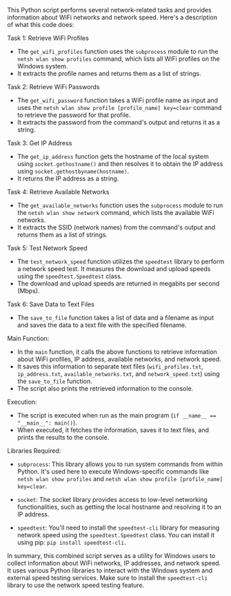 This Python script performs several network-related tasks and provides information about WiFi networks and network speed. Here's a description of what this code does:

Task 1: Retrieve WiFi Profiles
- The `get_wifi_profiles` function uses the `subprocess` module to run the `netsh wlan show profiles` command, which lists all WiFi profiles on the Windows system.
- It extracts the profile names and returns them as a list of strings.

Task 2: Retrieve WiFi Passwords
- The `get_wifi_password` function takes a WiFi profile name as input and uses the `netsh wlan show profile [profile_name] key=clear` command to retrieve the password for that profile.
- It extracts the password from the command's output and returns it as a string.

Task 3: Get IP Address
- The `get_ip_address` function gets the hostname of the local system using `socket.gethostname()` and then resolves it to obtain the IP address using `socket.gethostbyname(hostname)`.
- It returns the IP address as a string.

Task 4: Retrieve Available Networks
- The `get_available_networks` function uses the `subprocess` module to run the `netsh wlan show network` command, which lists the available WiFi networks.
- It extracts the SSID (network names) from the command's output and returns them as a list of strings.

Task 5: Test Network Speed
- The `test_network_speed` function utilizes the `speedtest` library to perform a network speed test. It measures the download and upload speeds using the `speedtest.Speedtest` class.
- The download and upload speeds are returned in megabits per second (Mbps).

Task 6: Save Data to Text Files
- The `save_to_file` function takes a list of data and a filename as input and saves the data to a text file with the specified filename.

Main Function:
- In the `main` function, it calls the above functions to retrieve information about WiFi profiles, IP address, available networks, and network speed.
- It saves this information to separate text files (`wifi_profiles.txt`, `ip_address.txt`, `available_networks.txt`, and `network_speed.txt`) using the `save_to_file` function.
- The script also prints the retrieved information to the console.

Execution:
- The script is executed when run as the main program (`if __name__ == "__main__": main()`).
- When executed, it fetches the information, saves it to text files, and prints the results to the console.

Libraries Required:
- `subprocess`: This library allows you to run system commands from within Python. It's used here to execute Windows-specific commands like `netsh wlan show profiles` and `netsh wlan show profile [profile_name] key=clear`.

- `socket`: The socket library provides access to low-level networking functionalities, such as getting the local hostname and resolving it to an IP address.

- `speedtest`: You'll need to install the `speedtest-cli` library for measuring network speed using the `speedtest.Speedtest` class. You can install it using pip: `pip install speedtest-cli`.

In summary, this combined script serves as a utility for Windows users to collect information about WiFi networks, IP addresses, and network speed. It uses various Python libraries to interact with the Windows system and external speed testing services. Make sure to install the `speedtest-cli` library to use the network speed testing feature.

